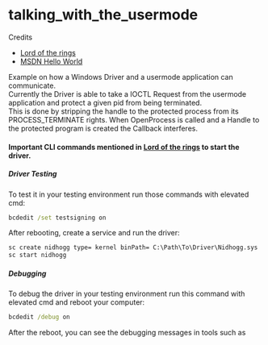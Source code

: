 # talking_with_the_usermode
Credits <br>
- [Lord of the rings](https://idov31.github.io/2022/07/14/lord-of-the-ring0-p1.html)
- [MSDN Hello World](https://learn.microsoft.com/en-us/windows-hardware/drivers/gettingstarted/writing-a-very-small-kmdf--driver)

Example on how a Windows Driver and a usermode application can communicate. <br>
Currently the Driver is able to take a IOCTL Request from the usermode application and protect a given pid from being terminated. <br>
This is done by stripping the handle to the protected process from its PROCESS_TERMINATE rights. When OpenProcess is called and a Handle to the protected program is created the Callback interferes.



#### Important CLI commands mentioned in [Lord of the rings](https://idov31.github.io/2022/07/14/lord-of-the-ring0-p1.html) to start the driver.

##### Driver Testing

To test it in your testing environment run those commands with elevated cmd:

```cmd
bcdedit /set testsigning on
```

After rebooting, create a service and run the driver:

```cmd
sc create nidhogg type= kernel binPath= C:\Path\To\Driver\Nidhogg.sys
sc start nidhogg
```

##### Debugging

To debug the driver in your testing environment run this command with elevated cmd and reboot your computer:

```cmd
bcdedit /debug on
```

After the reboot, you can see the debugging messages in tools such as

